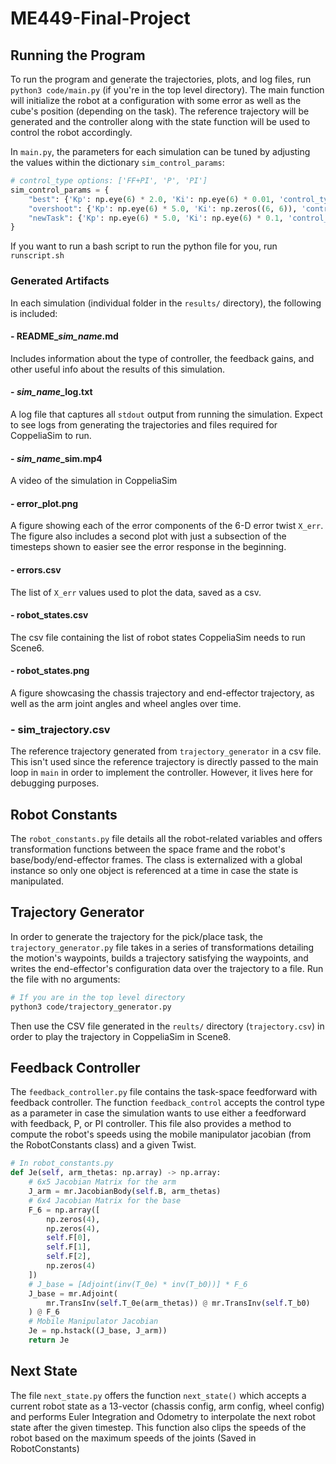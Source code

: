# ME449-Final-Project

## Running the Program
To run the program and generate the trajectories, plots, and log files, run `python3 code/main.py` (if you're in the top level directory). The main function will initialize the robot at a configuration with some error as well as the cube's position (depending on the task). The reference trajectory will be generated and the controller along with the state function will be used to control the robot accordingly.

In `main.py`, the parameters for each simulation can be tuned by adjusting the values within the dictionary `sim_control_params`: 

```python
# control_type options: ['FF+PI', 'P', 'PI']
sim_control_params = {
    "best": {'Kp': np.eye(6) * 2.0, 'Ki': np.eye(6) * 0.01, 'control_type': 'FF+PI'},
    "overshoot": {'Kp': np.eye(6) * 5.0, 'Ki': np.zeros((6, 6)), 'control_type': 'P'},
    "newTask": {'Kp': np.eye(6) * 5.0, 'Ki': np.eye(6) * 0.1, 'control_type': 'FF+PI'}
}
```

If you want to run a bash script to run the python file for you, run `runscript.sh`

### Generated Artifacts
In each simulation (individual folder in the `results/` directory), the following is included:

#### - README_*sim_name*.md
Includes information about the type of controller, the feedback gains, and other useful info about the results of this simulation.

#### - *sim_name*_log.txt
A log file that captures all `stdout` output from running the simulation. Expect to see logs from generating the trajectories and files required for CoppeliaSim to run.

#### - *sim_name*_sim.mp4
A video of the simulation in CoppeliaSim

#### - error_plot.png
A figure showing each of the error components of the 6-D error twist `X_err`. The figure also includes a second plot with just a subsection of the timesteps shown to easier see the error response in the beginning.

#### - errors.csv
The list of `X_err` values used to plot the data, saved as a csv.

#### - robot_states.csv
The csv file containing the list of robot states CoppeliaSim needs to run Scene6.

#### - robot_states.png
A figure showcasing the chassis trajectory and end-effector trajectory, as well as the arm joint angles and wheel angles over time.

### - sim_trajectory.csv
The reference trajectory generated from `trajectory_generator` in a csv file. This isn't used since the reference trajectory is directly passed to the main loop in `main` in order to implement the controller. However, it lives here for debugging purposes.

## Robot Constants
The `robot_constants.py` file details all the robot-related variables and offers transformation functions between the space frame and the robot's base/body/end-effector frames. The class is externalized with a global instance so only one object is referenced at a time in case the state is manipulated.

## Trajectory Generator
In order to generate the trajectory for the pick/place task, the `trajectory_generator.py` file takes in a series of transformations detailing the motion's waypoints, builds a trajectory satisfying the waypoints, and writes the end-effector's configuration data over the trajectory to a file. Run the file with no arguments:

```bash
# If you are in the top level directory
python3 code/trajectory_generator.py
```

Then use the CSV file generated in the `reults/` directory (`trajectory.csv`) in order to play the trajectory in CoppeliaSim in Scene8.

## Feedback Controller
The `feedback_controller.py` file contains the task-space feedforward with feedback controller. The function `feedback_control` accepts the control type as a parameter in case the simulation wants to use either a feedforward with feedback, P, or PI controller. This file also provides a method to compute the robot's speeds using the mobile manipulator jacobian (from the RobotConstants class) and a given Twist.

```python
# In robot_constants.py
def Je(self, arm_thetas: np.array) -> np.array:
    # 6x5 Jacobian Matrix for the arm
    J_arm = mr.JacobianBody(self.B, arm_thetas)
    # 6x4 Jacobian Matrix for the base
    F_6 = np.array([
        np.zeros(4),
        np.zeros(4),
        self.F[0],
        self.F[1],
        self.F[2],
        np.zeros(4)
    ])
    # J_base = [Adjoint(inv(T_0e) * inv(T_b0))] * F_6
    J_base = mr.Adjoint(
        mr.TransInv(self.T_0e(arm_thetas)) @ mr.TransInv(self.T_b0)
    ) @ F_6
    # Mobile Manipulator Jacobian
    Je = np.hstack((J_base, J_arm))
    return Je
```

## Next State
The file `next_state.py` offers the function `next_state()` which accepts a current robot state as a 13-vector (chassis config, arm config, wheel config) and performs Euler Integration and Odometry to interpolate the next robot state after the given timestep. This function also clips the speeds of the robot based on the maximum speeds of the joints (Saved in RobotConstants)